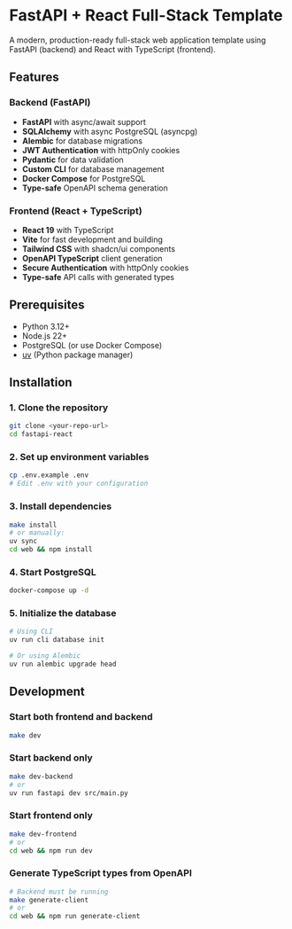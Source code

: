 # FastAPI + React Full-Stack Template

A modern, production-ready full-stack web application template using FastAPI (backend) and React with TypeScript (frontend).

##  Features

### Backend (FastAPI)
- **FastAPI** with async/await support
- **SQLAlchemy** with async PostgreSQL (asyncpg)
- **Alembic** for database migrations
- **JWT Authentication** with httpOnly cookies 
- **Pydantic** for data validation
- **Custom CLI** for database management
- **Docker Compose** for PostgreSQL
- **Type-safe** OpenAPI schema generation

### Frontend (React + TypeScript)
- **React 19** with TypeScript
- **Vite** for fast development and building
- **Tailwind CSS** with shadcn/ui components
- **OpenAPI TypeScript** client generation
- **Secure Authentication** with httpOnly cookies
- **Type-safe** API calls with generated types

## Prerequisites

- Python 3.12+
- Node.js 22+
- PostgreSQL (or use Docker Compose)
- [uv](https://github.com/astral-sh/uv) (Python package manager)

## Installation

### 1. Clone the repository
```bash
git clone <your-repo-url>
cd fastapi-react
```

### 2. Set up environment variables
```bash
cp .env.example .env
# Edit .env with your configuration
```

### 3. Install dependencies
```bash
make install
# or manually:
uv sync
cd web && npm install
```

### 4. Start PostgreSQL
```bash
docker-compose up -d
```

### 5. Initialize the database
```bash
# Using CLI
uv run cli database init

# Or using Alembic
uv run alembic upgrade head
```

## Development

### Start both frontend and backend
```bash
make dev
```

### Start backend only
```bash
make dev-backend
# or
uv run fastapi dev src/main.py
```

### Start frontend only
```bash
make dev-frontend
# or
cd web && npm run dev
```

### Generate TypeScript types from OpenAPI
```bash
# Backend must be running
make generate-client
# or
cd web && npm run generate-client
```